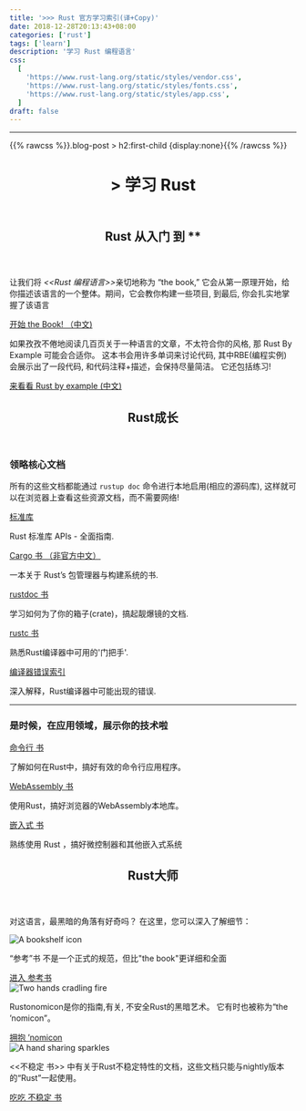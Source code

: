```yaml
---
title: '>>> Rust 官方学习索引(译+Copy)'
date: 2018-12-28T20:13:43+08:00
categories: ['rust']
tags: ['learn']
description: '学习 Rust 编程语言'
css:
  [
    'https://www.rust-lang.org/static/styles/vendor.css',
    'https://www.rust-lang.org/static/styles/fonts.css',
    'https://www.rust-lang.org/static/styles/app.css',
  ]
draft: false
---
```


---

{{% rawcss %}}.blog-post > h2:first-child {display:none}{{% /rawcss %}}

<header class="mt3 mt2-ns mb4 mb5-ns tc tl-ns">
  <div class="w-100 mw-none ph3 mw8-m mw9-l center f3">
    <h1> &gt 学习 Rust</h1>
  </div>
</header>
<section id="learn-begin" class="green">
  <div class="w-100 mw-none ph3 mw8-m mw9-l center f3">
<header>
<h2> Rust 从入门 到 ** </h2>
<div class="highlight"></div>
</header>
<div class="flex flex-column flex-row-l justify-between">
<section class="pt0">
<p>让我们将<cite> &lt;&lt;Rust 编程语言&gt;&gt;</cite>亲切地称为 “the book,” 它会从第一原理开始，给你描述该语言的一个整体。期间，它会教你构建一些项目, 到最后,
你会扎实地掌握了该语言</p>
<a class="button button-secondary" href="https://kaisery.github.io/trpl-zh-cn/">开始 the Book! （中文)</a>
</section>
<section class="pl5-l pt4 pt0-l">
<p>如果孜孜不倦地阅读几百页关于一种语言的文章，不太符合你的风格,
那 Rust By Example 可能会合适你。 这本书会用许多单词来讨论代码, 其中RBE(编程实例) 会展示出了一段代码, 和代码注释+描述，会保持尽量简洁。 它还包括练习!</p>
<a class="button button-secondary" href="http://llever.com/rust-by-example-cn/">来看看 Rust by
example (中文)</a>
</section>
</div>
  </div>
</section>
<section id="learn-use" class="white">
  <div class="w-100 mw-none ph3 mw8-m mw9-l center f3">
    <header>
      <h2 class="black">
        Rust成长
      </h2>
      <div class="highlight"></div>
    </header>
    <div class="row black">
      <h3>领略核心文档</h3>
      <p>所有的这些文档都能通过
        <code>rustup doc</code> 命令进行本地启用(相应的源码库), 这样就可以在浏览器上查看这些资源文档，而不需要网络!</p>
<section class="flex flex-column">
<div class="pt3 flex flex-column flex-row-l">
  <a href="https://doc.rust-lang.org/std/index.html" target="_blank" rel="noopener" class="button button-secondary mw6-l w-100">标准库</a>
  <p class="pl4-l">
    Rust 标准库 APIs - 全面指南.
  </p>
</div>
<div class="pt4 pt3-l flex flex-column flex-row-l">
  <a href="http://llever.com/cargo-book-zh" target="_blank" rel="noopener" class="button button-secondary mw6-l w-100">Cargo
    书 （非官方中文）</a>
  <p class="pl4-l">
    一本关于 Rust’s 包管理器与构建系统的书.
  </p>
</div>
<div class="pt4 pt3-l flex flex-column flex-row-l">
  <a href="https://doc.rust-lang.org/rustdoc/index.html" target="_blank" rel="noopener" class="button button-secondary mw6-l w-100">rustdoc
    书</a>
  <p class="pl4-l">
    学习如何为了你的箱子(crate)，搞起靓爆镜的文档.
  </p>
</div>
<div class="pt4 pt3-l flex flex-column flex-row-l">
  <a href="https://doc.rust-lang.org/rustc/index.html" target="_blank" rel="noopener" class="button button-secondary mw6-l w-100">rustc
    书</a>
  <p class="pl4-l">
    熟悉Rust编译器中可用的'门把手'.
  </p>
</div>
<div class="pt4 pt3-l flex flex-column flex-row-l">
  <a href="https://doc.rust-lang.org/error-index.html" target="_blank" rel="noopener" class="button button-secondary mw6-l w-100">编译器错误索引</a>
  <p class="pl4-l">
    深入解释，Rust编译器中可能出现的错误.
  </p>
</div>
</section>
</div>
<hr />
<div class="row black">
<h3>是时候，在应用领域，展示你的技术啦</h3>
<section class="flex flex-column">
<div class="pt3 flex flex-column flex-row-l">
  <a href="https://rust-lang-nursery.github.io/cli-wg/" target="_blank" rel="noopener" class="button button-secondary mw6-l w-100">
    命令行 书
  </a>
  <p class="pl4-l">
    了解如何在Rust中，搞好有效的命令行应用程序。
  </p>
</div>
<div class="pt4 pt3-l flex flex-column flex-row-l">
  <a href="https://rustwasm.github.io/book/" target="_blank" rel="noopener" class="button button-secondary mw6-l w-100">
    WebAssembly 书
  </a>
  <p class="pl4-l">
    使用Rust，搞好浏览器的WebAssembly本地库。
  </p>
</div>
<div class="pt4 pt3-l flex flex-column flex-row-l">
  <a href="https://rust-embedded.github.io/book/" class="button button-secondary mw6-l w-100">
    嵌入式 书
  </a>
  <p class="pl4-l">
    熟练使用 Rust ，搞好微控制器和其他嵌入式系统
  </p>
</div>
</section>
</div>
  </div>
  </div>
</section>

<section id="learn-master" class="purple">
  <div class="w-100 mw-none ph3 mw8-m mw9-l center f3">
    <header>
      <h2>Rust大师</h2>
      <div class="highlight"></div>
    </header>
    <p>对这语言，最黑暗的角落有好奇吗？ 在这里，您可以深入了解细节：</p>
    <section class="flex flex-column flex-row-l pv0-l">
      <div class="flex flex-row flex-column-l justify-between-l mw8 measure-wide-l pv4 pv5-m pv6-ns ph4-l">
        <div class="v-top tc-l">
          <img src="https://rust-lang.org/static/images/reference.svg" alt="A bookshelf icon" class="mw4 mw5-ns" />
        </div>
        <div class="v-top pl4 pl0-l pt0 pt3-l measure-wide-l flex-l flex-column-l flex-auto-l justify-between-l">
          <p>“参考”书 不是一个正式的规范，但比"the book"更详细和全面</p>
          <a class="button button-secondary" href="https://doc.rust-lang.org/reference/index.html">
            进入 参考书
          </a>
        </div>
      </div>
<div class="flex flex-row flex-column-l justify-between-l mw8 measure-wide-l pv4 pv5-m pv6-ns ph4-l">
  <div class="v-top tc-l">
    <img src="https://rust-lang.org/static/images/nomicon.svg" alt="Two hands cradling fire" class="mw4 mw5-ns" />
  </div>
  <div class="v-top pl4 pl0-l pt0 pt3-l measure-wide-l flex-l flex-column-l flex-auto-l justify-between-l">
    <p> Rustonomicon是你的指南,有关, 不安全Rust的黑暗艺术。 它有时也被称为“the ’nomicon”。</p>
  <a class="button button-secondary" href="https://doc.rust-lang.org/nomicon/index.html">
    拥抱 ’nomicon
  </a>
  </div>
</div>
<div class="flex flex-row flex-column-l justify-between-l mw8 measure-wide-l pv3 pv5-m pv6-ns ph4-l">
  <div class="v-top tc-l">
    <img src="https://rust-lang.org/static/images/unstable.svg" alt="A hand sharing sparkles" class="mw4 mw5-ns" />
  </div>
  <div class="v-top pl4 pl0-l pt0 pt3-l measure-wide-l flex-l flex-column-l flex-auto-l justify-between-l">
    <p> &lt&lt不稳定 书&gt&gt 中有关于Rust不稳定特性的文档，这些文档只能与nightly版本的“Rust”一起使用。</p>
    <a class="button button-secondary" href="https://doc.rust-lang.org/unstable-book/index.html">
      吃吃 不稳定 书
    </a>
  </div>
</div>
</section>
</div>
</section>
